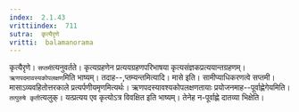 ```yaml
---
index:  2.1.43
vrittiindex:  711
sutra:  कृत्यैरृणे
vritti:  balamanorama 
---
```


कृत्यैरृणे। `सप्तमी`त्यनुवर्तते। कृत्यग्रहणेन प्रत्ययग्रहणपरिभाषया कृत्यसंज्ञकप्रत्ययान्तग्रहणम्। `ऋणपदमावस्यकोपलक्षण`मिति भाष्यम्। तदाह--,प्तम्यन्तमित्यादि। मासे इति। सामीप्याधिकरणत्वे सप्तमी। मासाऽव्यवहितोत्तरकाले प्रत्यर्पणीयमृणमित्यर्थः। ऋणपदस्यावश्यकोपलक्षणतायाः प्रयोजनमाह--पूर्वाह्णेगेयमिति। `तत्पुरुषे कृती`त्यलुक्। यत्प्रत्यय एव कृत्योऽत्र विवक्षित इति भाष्यम्। तेनेह न-पूर्वाह्णे दातव्या भिक्षेति।

